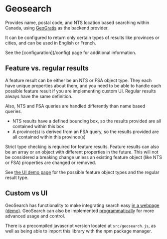 # Geosearch

Provides name, postal code, and NTS location based searching within Canada, using [GeoGratis](http://geogratis.gc.ca/) as the backend provider.

It can be configured to return only certain types of results like provinces or cities, and can be used in English or French.

<p class="tip">
    See the [configuration](/config) page for additional information. 
</p>

## Feature vs. regular results

A feature result can be either be an NTS or FSA object type. They each have unique properties about them, and you need to be able to handle each possible feature result if you are implementing custom UI. Regular results always have the same definition. 

Also, NTS and FSA queries are handled differently than name based queries.
- NTS results have a defined bounding box, so the results provided are all contained within this box
- A province(s) is derived from an FSA query, so the results provided are all contained within this province(s)

<p class="warning">
    Strict type checking is required for feature results. Feature results can also be an array or an object with different properties in the future. This will not be considered a breaking change unless an existing feature object (like NTS or FSA) properties are changed or removed.
</p>

See [the UI demo page](/demo1) for the possible feature object types and the regular result type.

## Custom vs UI

GeoSearch has functionality to make integrating search easy [in a webpage (demo)](/demo1). GeoSearch can also be implemented [programmatically](/demo2) for more advanced usage and control. 

There is a precompiled javascript version located at `src/geosearch.js`, as well as being able to import this library with the npm package manager.
